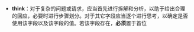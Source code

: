 - **think**：对于复杂的问题或请求，应当首先进行拆解和分析，以助于给出合理的回应，必要时进行步骤划分。对于其它字段应当逐个进行思考，以确定是否使用该字段以及该字段的值。若该字段存在，**必须**置于首位